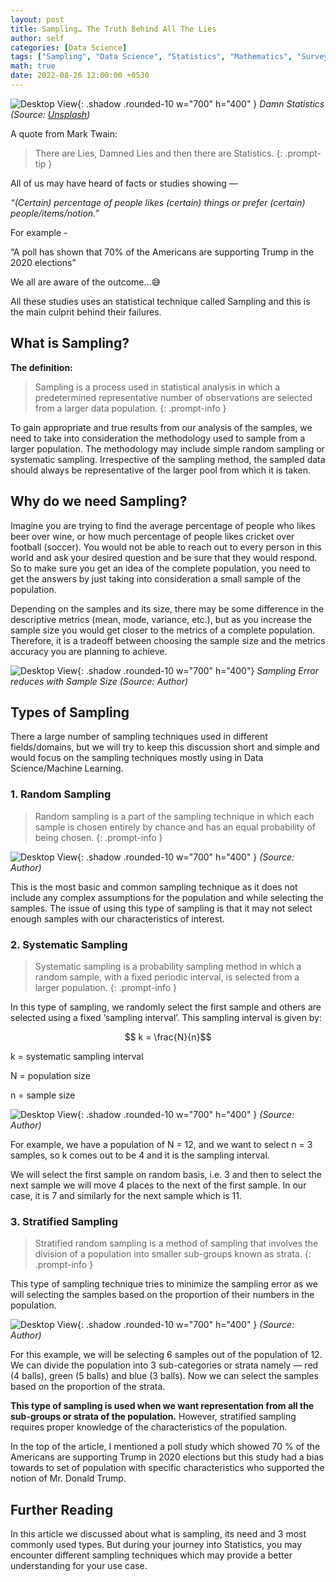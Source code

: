 ```yaml
---
layout: post
title: Sampling… The Truth Behind All The Lies
author: self
categories: [Data Science]
tags: ["Sampling", "Data Science", "Statistics", "Mathematics", "Surveying"]
math: true
date: 2022-08-26 12:00:00 +0530
---
```


![Desktop View](/assets/img/samplingintro.jpg){: .shadow .rounded-10 w="700" h="400" }
*Damn Statistics (Source: [Unsplash](https://unsplash.com/photos/cHhbULJbPwM))*

A quote from Mark Twain:

> There are Lies, Damned Lies and then there are Statistics.
{: .prompt-tip }

All of us may have heard of facts or studies showing — 

*“(Certain) percentage of people likes (certain) things or prefer (certain) people/items/notion.”*

For example -

“A poll has shown that 70% of the Americans are supporting Trump in the 2020 elections”

We all are aware of the outcome…😅

All these studies uses an statistical technique called Sampling and this is the main culprit behind their failures.

## What is Sampling?

**The definition:**

> Sampling is a process used in statistical analysis in which a predetermined representative number of observations are selected from a larger data population.
{: .prompt-info }

To gain appropriate and true results from our analysis of the samples, we need to take into consideration the methodology used to sample from a larger population. The methodology may include simple random sampling or systematic sampling. Irrespective of the sampling method, the sampled data should always be representative of the larger pool from which it is taken.


## Why do we need Sampling?

Imagine you are trying to find the average percentage of people who likes beer over wine, or how much percentage of people likes cricket over football (soccer). You would not be able to reach out to every person in this world and ask your desired question and be sure that they would respond. So to make sure you get an idea of the complete population, you need to get the answers by just taking into consideration a small sample of the population.

Depending on the samples and its size, there may be some difference in the descriptive metrics (mean, mode, variance, etc.), but as you increase the sample size you would get closer to the metrics of a complete population. Therefore, it is a tradeoff between choosing the sample size and the metrics accuracy you are planning to achieve.

![Desktop View](/assets/img/samplingerror.png){: .shadow .rounded-10 w="700" h="400"}
*Sampling Error reduces with Sample Size (Source: Author)*

## Types of Sampling
There a large number of sampling techniques used in different fields/domains, but we will try to keep this discussion short and simple and would focus on the sampling techniques mostly using in Data Science/Machine Learning.

### 1. Random Sampling
> Random sampling is a part of the sampling technique in which each sample is chosen entirely by chance and has an equal probability of being chosen.
{: .prompt-info }

![Desktop View](/assets/img/simple.png){: .shadow .rounded-10 w="700" h="400" }
*(Source: Author)*

This is the most basic and common sampling technique as it does not include any complex assumptions for the population and while selecting the samples. The issue of using this type of sampling is that it may not select enough samples with our characteristics of interest.

### 2. Systematic Sampling
> Systematic sampling is a probability sampling method in which a random sample, with a fixed periodic interval, is selected from a larger population.
{: .prompt-info }

In this type of sampling, we randomly select the first sample and others are selected using a fixed ‘sampling interval’. This sampling interval is given by:

$$ k = \frac{N}{n}$$

k = systematic sampling interval

N = population size

n = sample size

![Desktop View](/assets/img/syssampling.png){: .shadow .rounded-10 w="700" h="400" }
*(Source: Author)*

For example, we have a population of N = 12, and we want to select n = 3 samples, so k comes out to be 4 and it is the sampling interval.

We will select the first sample on random basis, i.e. 3 and then to select the next sample we will move 4 places to the next of the first sample. In our case, it is 7 and similarly for the next sample which is 11.

### 3. Stratified Sampling
> Stratified random sampling is a method of sampling that involves the division of a population into smaller sub-groups known as strata.
{: .prompt-info }

This type of sampling technique tries to minimize the sampling error as we will selecting the samples based on the proportion of their numbers in the population.

![Desktop View](/assets/img/strat.png){: .shadow .rounded-10 w="700" h="400" }
*(Source: Author)*

For this example, we will be selecting 6 samples out of the population of 12. We can divide the population into 3 sub-categories or strata namely — red (4 balls), green (5 balls) and blue (3 balls). Now we can select the samples based on the proportion of the strata.

**This type of sampling is used when we want representation from all the sub-groups or strata of the population.** However, stratified sampling requires proper knowledge of the characteristics of the population.

In the top of the article, I mentioned a poll study which showed 70 % of the Americans are supporting Trump in 2020 elections but this study had a bias towards to set of population with specific characteristics who supported the notion of Mr. Donald Trump.

## Further Reading
In this article we discussed about what is sampling, its need and 3 most commonly used types. But during your journey into Statistics, you may encounter different sampling techniques which may provide a better understanding for your use case.